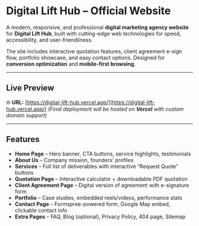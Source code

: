 # Digital Lift Hub – Official Website

A modern, responsive, and professional **digital marketing agency website** for **Digital Lift Hub**, built with cutting-edge web technologies for speed, accessibility, and user-friendliness.

The site includes interactive quotation features, client agreement e-sign flow, portfolio showcase, and easy contact options. Designed for **conversion optimization** and **mobile-first browsing**.

---

## Live Preview
🌐 **URL:** [https://digital-lift-hub.vercel.app/](https://digital-lift-hub.vercel.app/)
*(Final deployment will be hosted on **Vercel** with custom domain support)*

---

## Features
- **Home Page** – Hero banner, CTA buttons, service highlights, testimonials  
- **About Us** – Company mission, founders’ profiles  
- **Services** – Full list of deliverables with interactive “Request Quote” buttons  
- **Quotation Page** – Interactive calculator + downloadable PDF quotation  
- **Client Agreement Page** – Digital version of agreement with e-signature form  
- **Portfolio** – Case studies, embedded reels/videos, performance stats  
- **Contact Page** – Formspree-powered form, Google Map embed, clickable contact info  
- **Extra Pages** – FAQ, Blog (optional), Privacy Policy, 404 page, Sitemap  
